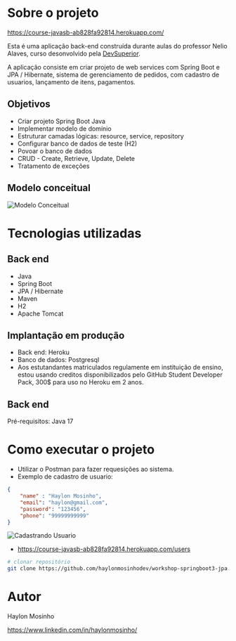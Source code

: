 # Sobre o projeto

https://course-javasb-ab828fa92814.herokuapp.com/

 Esta é uma aplicação back-end construída durante aulas do professor Nelio Alaves, curso desonvolvido pela [DevSuperior](https://devsuperior.com "Site da DevSuperior").

A aplicação consiste em criar projeto de web services com Spring Boot e JPA / Hibernate, sistema de gerenciamento de pedidos, com cadastro de usuarios, lançamento de itens, pagamentos.

## Objetivos

- Criar projeto Spring Boot Java
- Implementar modelo de domínio
- Estruturar camadas lógicas: resource, service, repository
- Configurar banco de dados de teste (H2)
- Povoar o banco de dados
- CRUD - Create, Retrieve, Update, Delete
- Tratamento de exceções

## Modelo conceitual
![Modelo Conceitual](https://github.com/haylonmosinhodev/assets/blob/main/domain%20model.jpg)


# Tecnologias utilizadas
## Back end
- Java
- Spring Boot
- JPA / Hibernate
- Maven
- H2
- Apache Tomcat


## Implantação em produção
- Back end: Heroku  
- Banco de dados: Postgresql
- Aos estutandantes matriculados regulamente em instituição de ensino, estou usando creditos disponibilizados pelo GitHub Student Developer Pack, 300$ para uso no Heroku em 2 anos.

## Back end
Pré-requisitos: Java 17

# Como executar o projeto
- Utilizar o Postman para fazer requesições ao sistema.
- Exemplo de cadastro de usuario:
```json
{
    "name" : "Haylon Mosinho",
    "email": "haylon@gmail.com",
    "password": "123456",
    "phone": "99999999999"
}
```
  
![Cadastrando Usuario](https://github.com/haylonmosinhodev/assets/blob/main/postman%20get%20usuario.jpg)

- https://course-javasb-ab828fa92814.herokuapp.com/users

```bash
# clonar repositório
git clone https://github.com/haylonmosinhodev/workshop-springboot3-jpa.git
```
 
# Autor

Haylon Mosinho

https://www.linkedin.com/in/haylonmosinho/



